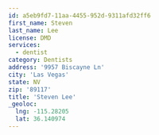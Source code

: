 ```yaml
---
id: a5eb9fd7-11aa-4455-952d-9311afd32ff6
first_name: Steven
last_name: Lee
license: DMD
services:
  - dentist
category: Dentists
address: '9957 Biscayne Ln'
city: 'Las Vegas'
state: NV
zip: '89117'
title: 'Steven Lee'
_geoloc:
  lng: -115.28205
  lat: 36.140974
---
```

